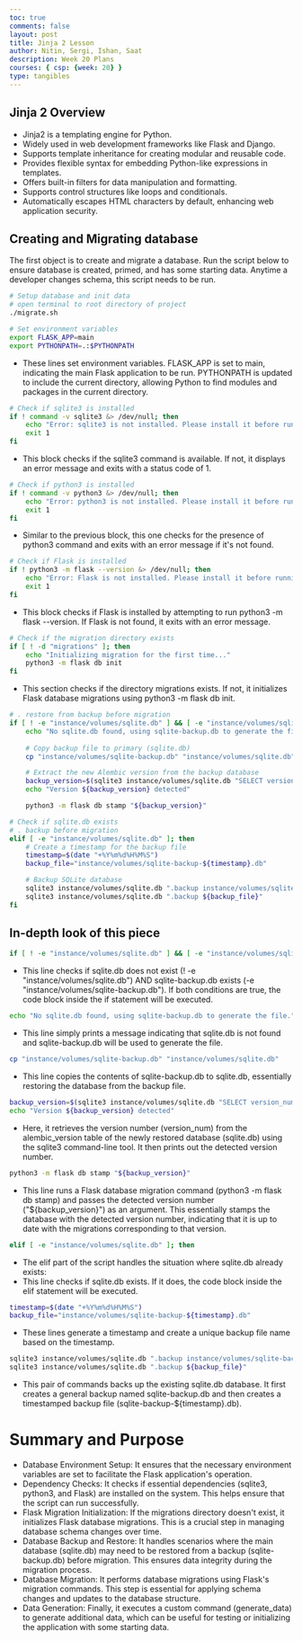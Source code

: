 ```yaml
---
toc: true
comments: false
layout: post
title: Jinja 2 Lesson
author: Nitin, Sergi, Ishan, Saat
description: Week 20 Plans
courses: { csp: {week: 20} }
type: tangibles
---
```


## Jinja 2 Overview
- Jinja2 is a templating engine for Python.
- Widely used in web development frameworks like Flask and Django.
- Supports template inheritance for creating modular and reusable code.
- Provides flexible syntax for embedding Python-like expressions in templates.
- Offers built-in filters for data manipulation and formatting.
- Supports control structures like loops and conditionals.
- Automatically escapes HTML characters by default, enhancing web application security.

## Creating and Migrating database
The first object is to create and migrate a database. Run the script below to ensure database is created, primed, and has some starting data. Anytime a developer changes schema, this script needs to be run.

```bash
# Setup database and init data
# open terminal to root directory of project
./migrate.sh
```  

```bash
# Set environment variables
export FLASK_APP=main
export PYTHONPATH=.:$PYTHONPATH
```

- These lines set environment variables. FLASK_APP is set to main, indicating the main Flask application to be run. PYTHONPATH is updated to include the current directory, allowing Python to find modules and packages in the current directory.

```bash
# Check if sqlite3 is installed
if ! command -v sqlite3 &> /dev/null; then
    echo "Error: sqlite3 is not installed. Please install it before running this script."
    exit 1
fi
```
- This block checks if the sqlite3 command is available. If not, it displays an error message and exits with a status code of 1.

```bash
# Check if python3 is installed
if ! command -v python3 &> /dev/null; then
    echo "Error: python3 is not installed. Please install it before running this script."
    exit 1
fi
```
- Similar to the previous block, this one checks for the presence of python3 command and exits with an error message if it's not found.

```bash
# Check if Flask is installed
if ! python3 -m flask --version &> /dev/null; then
    echo "Error: Flask is not installed. Please install it before running this script."
    exit 1
fi
```
- This block checks if Flask is installed by attempting to run python3 -m flask --version. If Flask is not found, it exits with an error message.

```bash
# Check if the migration directory exists
if [ ! -d "migrations" ]; then
    echo "Initializing migration for the first time..."
    python3 -m flask db init
fi
```
 - This section checks if the directory migrations exists. If not, it initializes Flask database migrations using python3 -m flask db init.

```bash
# . restore from backup before migration
if [ ! -e "instance/volumes/sqlite.db" ] && [ -e "instance/volumes/sqlite-backup.db" ]; then
    echo "No sqlite.db found, using sqlite-backup.db to generate the file."
    
    # Copy backup file to primary (sqlite.db)
    cp "instance/volumes/sqlite-backup.db" "instance/volumes/sqlite.db"

    # Extract the new Alembic version from the backup database
    backup_version=$(sqlite3 instance/volumes/sqlite.db "SELECT version_num FROM alembic_version;")
    echo "Version ${backup_version} detected"

    python3 -m flask db stamp "${backup_version}"

# Check if sqlite.db exists
# . backup before migration
elif [ -e "instance/volumes/sqlite.db" ]; then
    # Create a timestamp for the backup file
    timestamp=$(date "+%Y%m%d%H%M%S")
    backup_file="instance/volumes/sqlite-backup-${timestamp}.db"

    # Backup SQLite database
    sqlite3 instance/volumes/sqlite.db ".backup instance/volumes/sqlite-backup.db"
    sqlite3 instance/volumes/sqlite.db ".backup ${backup_file}"
fi
```
## In-depth look of this piece
```bash
if [ ! -e "instance/volumes/sqlite.db" ] && [ -e "instance/volumes/sqlite-backup.db" ]; then
```
- This line checks if sqlite.db does not exist (! -e "instance/volumes/sqlite.db") AND sqlite-backup.db exists (-e "instance/volumes/sqlite-backup.db"). If both conditions are true, the code block inside the if statement will be executed.

```bash
echo "No sqlite.db found, using sqlite-backup.db to generate the file."
```
- This line simply prints a message indicating that sqlite.db is not found and sqlite-backup.db will be used to generate the file.

```bash
cp "instance/volumes/sqlite-backup.db" "instance/volumes/sqlite.db"
```
- This line copies the contents of sqlite-backup.db to sqlite.db, essentially restoring the database from the backup file.

```bash
backup_version=$(sqlite3 instance/volumes/sqlite.db "SELECT version_num FROM alembic_version;")
echo "Version ${backup_version} detected"
```
- Here, it retrieves the version number (version_num) from the alembic_version table of the newly restored database (sqlite.db) using the sqlite3 command-line tool. It then prints out the detected version number.

```bash
python3 -m flask db stamp "${backup_version}"
```
- This line runs a Flask database migration command (python3 -m flask db stamp) and passes the detected version number ("${backup_version}") as an argument. This essentially stamps the database with the detected version number, indicating that it is up to date with the migrations corresponding to that version.

```bash
elif [ -e "instance/volumes/sqlite.db" ]; then
```
- The elif part of the script handles the situation where sqlite.db already exists:
- This line checks if sqlite.db exists. If it does, the code block inside the elif statement will be executed.

```bash
timestamp=$(date "+%Y%m%d%H%M%S")
backup_file="instance/volumes/sqlite-backup-${timestamp}.db"
```
- These lines generate a timestamp and create a unique backup file name based on the timestamp.

```bash
sqlite3 instance/volumes/sqlite.db ".backup instance/volumes/sqlite-backup.db"
sqlite3 instance/volumes/sqlite.db ".backup ${backup_file}"
```
- This pair of commands backs up the existing sqlite.db database. It first creates a general backup named sqlite-backup.db and then creates a timestamped backup file (sqlite-backup-${timestamp}.db).

# Summary and Purpose
- Database Environment Setup: It ensures that the necessary environment variables are set to facilitate the Flask application's operation.
- Dependency Checks: It checks if essential dependencies (sqlite3, python3, and Flask) are installed on the system. This helps ensure that the script can run successfully.
- Flask Migration Initialization: If the migrations directory doesn't exist, it initializes Flask database migrations. This is a crucial step in managing database schema changes over time.
- Database Backup and Restore: It handles scenarios where the main database (sqlite.db) may need to be restored from a backup (sqlite-backup.db) before migration. This ensures data integrity during the migration process.
- Database Migration: It performs database migrations using Flask's migration commands. This step is essential for applying schema changes and updates to the database structure.
- Data Generation: Finally, it executes a custom command (generate_data) to generate additional data, which can be useful for testing or initializing the application with some starting data.
